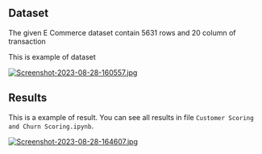 ## Dataset

The given E Commerce dataset contain 5631 rows and 20 column of transaction

This is example of dataset

[![Screenshot-2023-08-28-160557.jpg](https://i.postimg.cc/x871Rf23/Screenshot-2023-08-28-160557.jpg)](https://postimg.cc/SY64Qpjn)

## Results
This is a example of result.
You can see all results in file `Customer Scoring and Churn Scoring.ipynb`.


[![Screenshot-2023-08-28-164607.jpg](https://i.postimg.cc/nV5dmymF/Screenshot-2023-08-28-164607.jpg)](https://postimg.cc/dD2mPSnp)
